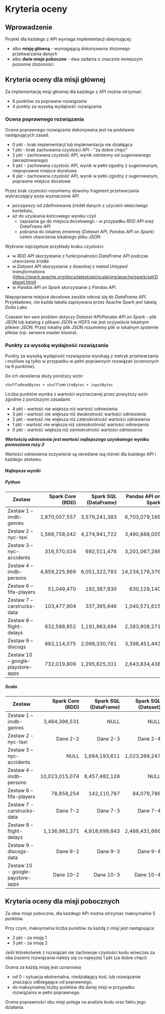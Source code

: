# Kryteria oceny

## Wprowadzenie 

Projekt dla każdego z API wymaga implementacji obejmującej:

* albo **misję główną** - wymagającą dokonywania złożonego przetwarzania danych
* albo **dwie misje poboczne** - dwa zadania o znacznie mniejszym poziomie złożoności 


## Kryteria oceny dla misji głównej 

Za implementację misji głównej dla każdego z API można otrzymać: 
* 6 punktów za poprawne rozwiązanie 
* 4 punkty za wysoką wydajność rozwiązania 


### Ocena poprawnego rozwiązania 

Ocena poprawnego rozwiązania dokonywana jest na podstawie następujących zasad:
- 0 pkt - brak implementacji lub implementacja nie działająca
- 1 pkt - brak zachowania czystości API - "za dobre chęci" 
- 2 pkt - zachowana czystość API, wynik odmienny od sugerowanego (akceptowanego)
- 5 pkt - zachowana czystość API, wynik w pełni zgodny z sugerowanym, niepoprawne miejsce docelowe 
- 6 pkt - zachowana czystość API, wynik w pełni zgodny z sugerowanym, poprawne miejsce docelowe

Przez brak czystości rozumiemy dowolny fragment przetwarzania wykraczający poza wyznaczone API 
- począwszy od zdefiniowania źródeł danych z użyciem właściwego kontekstu, 
- aż do uzyskania końcowego wyniku czyli
    - zapisania go do miejsca docelowego - w przypadku *RDD API* oraz *DataFrame API*
    - pobrania do lokalnej zmiennej (*Dataset API*, *Pandas API on Spark*) celem utworzenia lokalnego pliku JSON

Wybrane najczęstsze przykłady braku czystości:
- w *RDD API* skorzystanie z funkcjonalności *DataFrame API* podczas utworzenia źródła
- w *Dataset API* skorzystanie z dowolnej z metod *Untyped transformations* (https://spark.apache.org/docs/latest/api/scala/org/apache/spark/sql/Dataset.html) 
- w *Pandas API on Spark* skorzystanie z *Pandas API*.

Niepoprawne miejsce docelowe zwykle odnosi się do *DataFrame API*. Przykładowo, nie każda tabela zapisywana przez Apache Spark jest tabelą *Delta Lake*. 

Czasami ten sam problem dotyczy *Dataset API*/*Pandas API on Spark* - plik JSON lub katalog z plikami JSON w HDFS nie jest oczywiście lokalnym plikiem JSON. Przez lokalny plik JSON rozumiemy plik w lokalnym systemie plików (np. serwera master klastra).

### Punkty za wysoką wydajność rozwiązania 

Punkty za wysoką wydajność rozwiązania wynikają z metryk przetwarzania i możliwe są tylko w przypadku w pełni poprawnych rozwiązań (ocenionych na 6 punktów).

Do ich określenia służy poniższy wzór:

```
shuffleReadBytes + shuffleWriteBytes + inputBytes
```

Liczba punktów wynika z wartości wyznaczanej przez powyższy wzór zgodnie z poniższymi zasadami:

- 4 pkt - wartość nie większa niż wartość odniesienia 
- 3 pkt - wartość nie większa niż dwukrotność wartości odniesienia 
- 2 pkt - wartość nie większa niż czterokrotność wartości odniesienia
- 1 pkt - wartość nie większa niż ośmiokrotność wartości odniesienia
- 0 pkt - wartość większa niż ośmiokrotność wartości odniesienia

***Wartością odniesienia jest wartość najlepszego uzyskanego wyniku pomnożona razy 2***

Wartości odniesienia oczywiście są określane (są różne) dla każdego API i każdego zestawu.

#### Najlepsze wyniki 

##### Python

|Zestaw                           |Spark Core (RDD) |Spark SQL (DataFrame) |Pandas API on Spark |
|---------------------------------|----------------:|---------------------:|-------------------:|
|Zestaw 1 – imdb-genres           |   2,870,007,557 |        3,579,241,383 |      6,703,079,169 |
|Zestaw 2 – nyc-taxi              |   1,566,758,042 |        4,274,941,722 |      3,490,888,005 |
|Zestaw 3 – nyc-accidents         |     316,570,024 |          692,511,476 |      3,201,067,288 |
|Zestaw 4 – imdb-persons          |   4,858,225,869 |        6,051,322,783 |     14,234,179,376 |
|Zestaw 6 – fifa-players          |      51,049,470 |          192,387,830 |        630,129,140 |
|Zestaw 7 – carstrucks-data       |     103,477,904 |          337,395,846 |      1,040,571,615 |
|Zestaw 8 – flight-delays         |     632,588,852 |        1,191,963,494 |      2,383,908,271 |
|Zestaw 9 – discogs               |     982,114,075 |        2,099,330,761 |      3,398,451,443 |
|Zestaw 10 – google-playstore-apps|     732,019,809 |        1,295,625,331 |      2,643,834,438 |


##### Scala

|Zestaw                           |Spark Core (RDD) |Spark SQL (DataFrame) |Spark SQL (Dataset) |
|---------------------------------|----------------:|---------------------:|-------------------:|
|Zestaw 1 – imdb-genres           |   3,464,396,531 |                 NULL |               NULL |
|Zestaw 2 - nyc-taxi              |      Dane 2-2   |       Dane 2-3       |         Dane 2-4   |
|Zestaw 3 – nyc-accidents         |            NULL |        1,684,193,611 |      1,023,399,247 |
|Zestaw 4 – imdb-persons          |  10,023,015,074 |        8,457,482,128 |               NULL |
|Zestaw 6 – fifa-players          |      78,858,254 |          142,110,787 |         84,079,786 |
|Zestaw 7 - carstrucks-data       |      Dane 7-2   |       Dane 7-3       |         Dane 7-4   |
|Zestaw 8 – flight-delays         |   1,136,981,371 |        4,918,699,843 |      2,486,431,666 |
|Zestaw 9 - discogs-data          |      Dane 9-2   |       Dane 9-3       |         Dane 9-4   |
|Zestaw 10 - google-paystore-apps |      Dane 10-2  |       Dane 10-3      |         Dane 10-4  |



## Kryteria oceny dla misji pobocznych 

Za obie misje poboczne, dla każdego API można otrzymać maksymalnie 5 punktów.

Przy czym, maksymalna liczba punktów za każdą z misji jest następująca:
- 2 pkt - za misję 1 
- 3 pkt - za misję 2  

Jeśli którekolwiek z rozwiązań nie zachowuje czystości kodu wówczas za oba (razem) rozwiązania należy się co najwyżej 1 pkt (za dobre chęci) 

Ocena za każdą misję jest uznaniowa 
- od 0 - sytuacja ekstremalna, niedziałający kod, lub rozwiązanie znacząco odbiegające od poprawnego, 
- do maksymalnej liczby punktów dla danej misji w przypadku rozwiązania w pełni poprawnego. 

Ocena poprawności obu misji polega na analizie kodu oraz faktu jego działania. 


